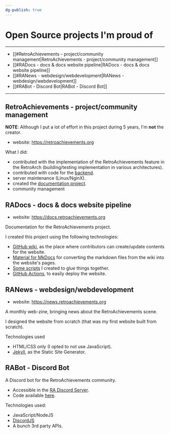 ```yaml
---
dg-publish: true
---
```

# Open Source projects I'm proud of

---

- [[#RetroAchievements - project/community management|RetroAchievements - project/community management]]
- [[#RADocs - docs & docs website pipeline|RADocs - docs & docs website pipeline]]
- [[#RANews - webdesign/webdevelopment|RANews - webdesign/webdevelopment]]
- [[#RABot - Discord Bot|RABot - Discord Bot]]

---


## RetroAchievements - project/community management

**NOTE**: Although I put a lot of effort in this project during 5 years, I'm **not** the creator.

- website: <https://retroachievements.org>

What I did:

- contributed with the implementation of the RetroAchievements feature in the RetroArch (building/testing implementation in various architectures).
- contributed with code for the [backend](https://github.com/RetroAchievements/RAWeb).
- server maintenance (Linux/NginX).
- created the [documentation project](https://docs.retroachievements.org/).
- community management


## RADocs - docs & docs website pipeline

- website: <https://docs.retroachievements.org>

Documentation for the RetroAchievements project.

I created this project using the following technologies:

- [GitHub wiki](https://github.com/RetroAchievements/docs/wiki/), as the place where contributors can create/update contents for the website.
- [Material for MkDocs](https://squidfunk.github.io/mkdocs-material/) for converting the markdown files from the wiki into the website's pages.
- [Some scripts](https://github.com/RetroAchievements/docs) I created to glue things together.
- [GitHub Actions](https://github.com/RetroAchievements/docs/blob/master/.github/workflows/deploy-radocs.yml), to easily deploy the website.


## RANews - webdesign/webdevelopment

- website: <https://news.retroachievements.org>

A monthly web-zine, bringing news about the RetroAchievements scene.

I designed the website from scratch (that was my first website built from scratch).

Technologies used

- HTML/CSS only (I opted to not use JavaScript).
- [Jekyll](https://jekyllrb.com/), as the Static Site Generator.


## RABot - Discord Bot

A Discord bot for the RetroAchievements community.

- Accessible in the [RA Discord Server](https://discord.gg/dq2E4hE).
- Code available [here](https://github.com/RetroAchievements/RABot).

Technologies used:

- JavaScript/NodeJS
- [DiscordJS](https://discord.js.org/#/)
- A bunch 3rd party APIs.
